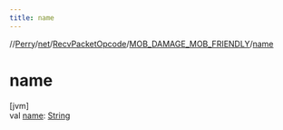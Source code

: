 ```yaml
---
title: name
---
```

//[Perry](../../../../index.html)/[net](../../index.html)/[RecvPacketOpcode](../index.html)/[MOB_DAMAGE_MOB_FRIENDLY](index.html)/[name](name.html)



# name



[jvm]\
val [name](name.html): [String](https://kotlinlang.org/api/latest/jvm/stdlib/kotlin/-string/index.html)





